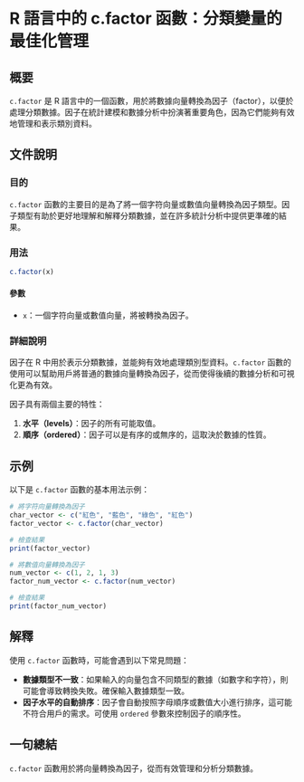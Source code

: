<!--
Meta Description: # R 語言中的 c.factor 函數：分類變量的最佳化管理 ## 概要 `c.factor` 是 R 語言中的一個函數，用於將數據向量轉換為因子（factor），以便於處理分類數據。因子在統計建模和數據分析中扮演著重要角色，因為它們能夠有效地管理和表示類別資料。 ## 文件說明 ### 目的 `...
Meta Keywords: factor, ordered, char_vector, factor_vector, 檢查結果
-->

# R 語言中的 c.factor 函數：分類變量的最佳化管理

## 概要
`c.factor` 是 R 語言中的一個函數，用於將數據向量轉換為因子（factor），以便於處理分類數據。因子在統計建模和數據分析中扮演著重要角色，因為它們能夠有效地管理和表示類別資料。

## 文件說明
### 目的
`c.factor` 函數的主要目的是為了將一個字符向量或數值向量轉換為因子類型。因子類型有助於更好地理解和解釋分類數據，並在許多統計分析中提供更準確的結果。

### 用法
```R
c.factor(x)
```

#### 參數
- `x`：一個字符向量或數值向量，將被轉換為因子。

### 詳細說明
因子在 R 中用於表示分類數據，並能夠有效地處理類別型資料。`c.factor` 函數的使用可以幫助用戶將普通的數據向量轉換為因子，從而使得後續的數據分析和可視化更為有效。

因子具有兩個主要的特性：
1. **水平（levels）**：因子的所有可能取值。
2. **順序（ordered）**：因子可以是有序的或無序的，這取決於數據的性質。

## 示例
以下是 `c.factor` 函數的基本用法示例：

```R
# 將字符向量轉換為因子
char_vector <- c("紅色", "藍色", "綠色", "紅色")
factor_vector <- c.factor(char_vector)

# 檢查結果
print(factor_vector)
```

```R
# 將數值向量轉換為因子
num_vector <- c(1, 2, 1, 3)
factor_num_vector <- c.factor(num_vector)

# 檢查結果
print(factor_num_vector)
```

## 解釋
使用 `c.factor` 函數時，可能會遇到以下常見問題：
- **數據類型不一致**：如果輸入的向量包含不同類型的數據（如數字和字符），則可能會導致轉換失敗。確保輸入數據類型一致。
- **因子水平的自動排序**：因子會自動按照字母順序或數值大小進行排序，這可能不符合用戶的需求。可使用 `ordered` 參數來控制因子的順序性。

## 一句總結
`c.factor` 函數用於將向量轉換為因子，從而有效管理和分析分類數據。